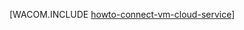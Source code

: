 ﻿<properties linkid="manage-windows-howto-connect-to-cloud-service" urlDisplayName="Connect to a virtual machine" pageTitle="连接 Azure 云服务中的虚拟机" metaKeywords="Azure connecting vm to cloud" description="了解如何将虚拟机连接到 Azure 云服务。" metaCanonical="" services="virtual-machines" documentationCenter="" title="" authors="" solutions="" manager="" editor="" />





[WACOM.INCLUDE [howto-connect-vm-cloud-service](../includes/howto-connect-vm-cloud-service.md)]
<!--HONumber=39-->
